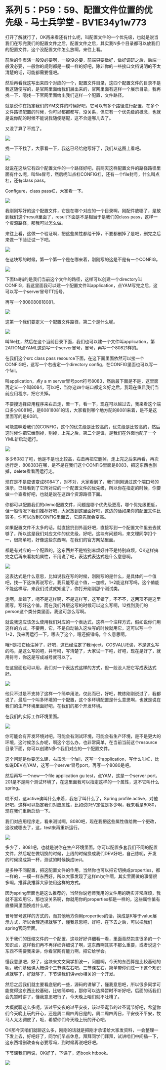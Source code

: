 # 系列 5：P59：59、配置文件位置的优先级 - 马士兵学堂 - BV1E34y1w773

打开了解就行了，OK再来看还有什么呢，叫配置文件的一个优先级，也就是说当我们在写完我们的配置文件之后，配置文件之后，其实我N多个目录都可以放我们的配置文件，这个没配置文件怎么放啊，来往上看。

前后的作表演一般没必要啊，一般没必要，前端只要做好，做好调研之后，后端一般没必要，一般你的规则都是一模一样的好吧，除非你的一些接口文档说明的不太清楚的话，可能都需要懂吧。

然后再看我这写出来四个对应的一个，配置文件目录，这四个配置文件的目录不是我这随便写的，是官网里面给我们展出来的，官网里面有这样一个展示目录，我再找一下，嗯找一下官网里面给出我们这样一个配置，文件路径。

就是说你在指定我们的YM文件的时候好吧，它可以有多个路径进行配置，在多个文件路径配置的时候，你可以都都都写，没关系，但它有一个优先级的概念，也就是说你配的时候不能说我随便瞎配，这不合适哪儿去了。

又没了算了不找了。

![](img/34a35ef79c7b00ab3a37343964cd1bdc_1.png)

找一下不找了，大家看一下，我这已经给他写好了，我们从这图上看吧。

![](img/34a35ef79c7b00ab3a37343964cd1bdc_3.png)

就说在这块它有四个配置文件的一个路径好吧，前两天这样配置文件的路径路径里面有什么呢，叫file冒号，然后呢叫点杠CONFIG杠，还有一个file封号，什么叫点杠，还有class pass。

Configure，class pass杠，大家看一下。

![](img/34a35ef79c7b00ab3a37343964cd1bdc_5.png)

我刚刚写好的这个配置文件，它是在哪个对应的一个目录啊，刚配件放哪了，是放到我们这个result里面了，result下面是不是相当于是我们的class pass，这样一个资源路径，那我可以怎么做。

来往上看，这做一个验证啊，把这些属性都给干掉，不要都删掉了是吧，删完之后来做一下验证试一下吧。

![](img/34a35ef79c7b00ab3a37343964cd1bdc_7.png)

在这块写的时候，第一个第一个是在哪来着，刚刚写的这是不是有一个CONFIG。

![](img/34a35ef79c7b00ab3a37343964cd1bdc_9.png)

下面fail指的是我们当前这个文件的路径，这样可以创建一个directory叫CONFIG，我这里面我可以建一个配置文件叫application，点YAM写完之后，这可以写一个server冒号TT括号。

再写一个808080818081。

![](img/34a35ef79c7b00ab3a37343964cd1bdc_11.png)

这第一个我们要定义一个配置文件路径，第二个是什么呢。

![](img/34a35ef79c7b00ab3a37343964cd1bdc_13.png)

叫file杠，然后在这个当前目录下面，我们也可以建一个文件叫application，第2ATION点YAML这边写一个server冒号，冒号，再写一个80821样的。

在我们这个src class pass resource下面，在这下面里面依然可以接一个CONFIG吧，这写一个右击定一个directory config，在CONFIG里面也可以写一个fail。

叫application，点y a m server冒号port符号8083，然后最下面是不是，这里面再定义一个叫8084，可以吧，当你这四个端口都定义好之后，我现在重启我们当前应用程序，把它关掉。

不要搜选择应用程序来右击走，晕一下，看一下，现在可以越过去，我来看这个端口多少8081吧，是80818081的话，大家看到哪个地方配的8081来着，是不是这里面写的是8081。

可能意味着我们的CONFIG，这个的优先级是比较高的，优先级是比较高的，然后这时候你把它给删掉，别掉，上完之后，第二个是谁，是我们在外面也配了一个YML新启动运行。



![](img/34a35ef79c7b00ab3a37343964cd1bdc_15.png)

多少8082了吧，他是不是也比较高，右击再把它删掉，走上完之后来再看，再次运行走，808383在哪，是不是在我们这个CONFIG里面是8083，把这东西也删掉，delete看看再运行走。

现在是不是应该变成8084了，对不对，大家看到了，我们刚刚通过这个端口号的演示，已经看到了它所对应的一个配置文件的优先级，所以你在指定的时候，你要做一个查看好吧，也就是说在这四个资源路径下面。

你都可以配置我们的demo配置文件，问题是哪个优先级更高，哪个优先级更低，但一般情况下我们推荐好吧，大家放到这里面好吧，这边的话如果你的配置文件比较多，你可以放到CONFIG里面去，它原先就会变高。

如果配置文件不太多的话，就直接扔到外面好吧，直接写到一个配置文件里去去就够了，所以这是我们对应文件的优先级，好吧，这块有问题吗，来文理同学扣个一，很简单吧，好像这些东西啊，在我们的官方网站里面。

都是有对应的一个配置的，这东西并不是特别麻烦好并不是特别麻烦，OK这样搞完之后再来看初始属性，不用说了吧，表达式表达式是什么意思啊。



![](img/34a35ef79c7b00ab3a37343964cd1bdc_17.png)

这表达式是什么意思，比如说我在写的时候，刚刚写的是什么，是具体的一个值吧，找一下这块再说写它，我只能写这个值，一加哎，1+2能这样写吗，这个值能不能这样写，来我们试试就知道了，你打开刚刚那个测试类。

走啊，拿错了，呃不是这样啊，不是这样写，这写错了，不不不，这两项不是这里面写，写好这个值，而在我们外层这写的时候可以这么写啊，12找到我们的person这个类分类里面，我这可怎么写啊。

就说我这应该怎么使用我们对应的一个表达式，这样一个注释方式，假如说你们用这样的方式，不要用，它，不是自动输入这块写的时候就用它，这可以写一个1+2，我来再运行一下，哪去了这个，嗯还报错吗，什么意思啊。

哦H是把它给注掉了，好吧，这已经注定了我inject，COSVALUE诶，不是这么写的吗，是这么写的吧，井号吗，写清楚了，大家试一下吧，好吧，现在是好了，就用符号，你这是写成减号就可以了。

在这里面也可以用，我们对一个表达式这样的方式，但一般没人把它写成表达式好。

![](img/34a35ef79c7b00ab3a37343964cd1bdc_19.png)

他只不过是不支持了这样一个简单用法，仅此而已，好吧，教练刚刚说过了，我都说了，最后一个叫多环境的一个配置，这个多环境配置是什么意思啊，也就是说在我们的生产环境里面好吧，在我们的那个开发环境。

在我们的实际工作环境里面。

![](img/34a35ef79c7b00ab3a37343964cd1bdc_21.png)

你可能会有开发环境对吧，可能会有测试环境，可能会有生产环境，是不是更大的环境，这时候怎么办呢，啊这个怎么办，也非常简单，在当前当前这个resource目录下面，你可以创建N多个我们对应的一个配置文件。

这个问题是你要怎么建，右击念一个fail，这写一个application，写什么叫杠，比如说DEV点YAM，这写一个server冒号port，再写一个8080是吧。

然后再写一个new一个file application gu test，点YAM，这是一个server port，201是不是两个测试环境了，在这里面我可以指定这样的一个属性，这不它叫什么spring。

哎不对，这active诶叫什么来着，我忘了叫什么了，Spring profile active，对他好吧，这样可以指定我们对应属性，比如说DEV定位是多少啊，我来看是8080，现在我们重新启动一下。

我们对应用程序走，看来测试啊，8080吧，现在我把这些属性值给做一个更改，这改成哪去了，这，test来再重新运行。



![](img/34a35ef79c7b00ab3a37343964cd1bdc_23.png)

多少了，8081吧，也就是说你在生产环境里面，你可以配置多套我们不同的配置文件，然后呢在做切换的时候，上线的时候换成我们DEV好吧，自己练呃，开发的时候换成第一杯，测试的时候换成test。

是多种不同配置，把这配置文件的作用，当然你也可以把它切换成properties，都一样的，一模一样东西好，所以大家发现了这样ml文件啊，其实里面做的事情很多啊，推荐我推荐大家使用这样的方式。

因为spring里面也是这么推荐的，当然你说老师我用的文件用的确实非常麻烦，我就不喜欢用它，那也没关系啊，你就用你的properties都是一样的，这些属性值有直播间里面换成什么呢。

冒号冒号这样的方式的，而其他地方你用properties的话，换成是K等于value展示方式，所以合理选择就够了，懂我意思吧，好吧，在下去之后，可以把我们spring官网里面。

关于我们的压缩文件的一个配置，这块好好详细看一看，里面竟然包含很多的一个知识点，这样我们再不再详细详细说了啊，这东西啊其实不那么重要，或者说这个东西不需要我来讲，你看官网有能力啊，把它给学会。

懂我意思吧，好了，这块来文文同学扣波一，问题啊，今天的东西算是比较基础的呃，我们基础课大概讲个三节课左右吧，三节课左右，简单带你们过一下这个知识点就够了，好就够了，下节课我们讲web相关的一个开发。

然后之后我们就主要看底层的一些，源码的讲解了，懂我意思吧，所以很多同学可能觉得这东西比较基础，比较简单哇，那你可以选择暂时不听好吧，后面的话我们会先暂时讲了，懂我意思吧行了，今天晚上咱们就不吐槽了。

大概就聊这么多呃，该过平安夜的过平安夜，该过圣诞节的过圣诞节好吧，希望你们今天晚上玩的开心，还是周二周四周日是的，周二周四周日，平安夜不平安，牧马人太太调皮了，呃，希望你们今天晚上玩的开心吧。

OK那今天咱们就聊这么多，刚刚的话就是把刚才承诺给大家发资料，一会整理一下发上去，好吧好了，同学们早点休息，拜拜同学们拜拜，试讲咱们中间插一下，这东西增删改查有必要写吗，到时候再说吧好吧。

下节课我们再说，OK好了，下课了，还book htbook。

![](img/34a35ef79c7b00ab3a37343964cd1bdc_25.png)